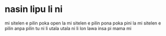 # nasin lipu li ni
mi sitelen e pilin
poka open la mi sitelen e pilin pona
poka pini la mi sitelen e pilin anpa
pilin tu ni li utala 
utala ni li lon lawa insa pi mama mi
